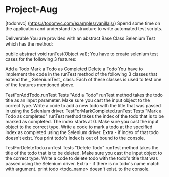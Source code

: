 # Project-Aug

[todomvc] (https://todomvc.com/examples/vanillajs/) Spend some time on the application and understand its structure to write automated test scripts.

Deliverable
You are provided with an abstract Base Class Selenium Test which has the method:

public abstract void runTest(Object val);
You have to create selenium test cases for the following 3 features:

Add a Todo
Mark a Todo as Completed
Delete a Todo
You have to implement the code in the runTest method of the following 3 classes that extend the _ SeleniumTest_ class. Each of these classes is used to test one of the features mentioned above.

TestForAddTodo.runTest
Tests "Add a Todo"
runTest method takes the todo title as an input parameter. Make sure you cast the input object to the correct type.
Write a code to add a new todo with the title that was passed in using the Selenium driver.
TestForMarkCompleted.runTest
Tests "Mark a Todo as completed"
runTest method takes the index of the todo that is to be marked as completed. The index starts at 0. Make sure you cast the input object to the correct type.
Write a code to mark a todo at the specified index as completed using the Selenium driver.
Extra - if index of that todo doesn't exist. You print todo's index is out of bound to the console.

TestForDeleteTodo.runTest
Tests "Delete Todo"
runTest method takes the title of the todo that is to be deleted. Make sure you cast the input object to the correct type.
Write a code to delete todo with the todo's title that was passed using the Selenium driver.
Extra - if there is no todo's name match with argument. print todo <todo_name> doesn't  exist. to the console.
